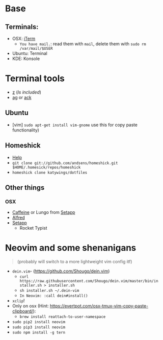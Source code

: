 # Base

## Terminals:
- OSX: [iTerm](https://iterm2.com/)
    - `You have mail.`: read them with `mail`, delete them with `sudo rm /var/mail/$USER`
- Ubuntu: Terminal
- KDE: Konsole

# Terminal tools
- [z](https://github.com/rupa/z) (*Is included*)
- [ag](https://github.com/ggreer/the_silver_searcher) or [ack](https://beyondgrep.com/)

## Ubuntu
- [vim] `sudo apt-get install vim-gnome` use this for copy paste functionality)

## Homeshick
- [Help](https://github.com/andsens/homeshick/wiki/Installation)
- `git clone git://github.com/andsens/homeshick.git $HOME/.homesick/repos/homeshick`
- `homeshick clone katywings/dotfiles`

## Other things
### OSX
- [Caffeine](http://lightheadsw.com/caffeine/) or Lungo from [Setapp](https://setapp.com/de)
- [Alfred](https://www.alfredapp.com/)
- [Setapp](https://setapp.com/de)
    - Rocket Typist


# Neovim and some shenanigans
> (probably will switch to a more lightweight vim config itf)

- `dein.vim`- (https://github.com/Shougo/dein.vim)
    - `curl https://raw.githubusercontent.com/Shougo/dein.vim/master/bin/installer.sh > installer.sh`
    - `sh installer.sh ~/.dein-vim`
    - `In Neovim: :call dein#install()`
- `xclip`!
- Only on osx (Hint: https://evertpot.com/osx-tmux-vim-copy-paste-clipboard/):
    - `brew install reattach-to-user-namespace`
- `sudo pip2 install neovim`
- `sudo pip3 install neovim`
- `sudo npm install -g tern`

